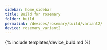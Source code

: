 ```yaml
---
sidebar: home_sidebar
title: Build for rosemary
folder: build
permalink: /devices/rosemary/build/variant2/
device: rosemary_variant2
---
```

{% include templates/device_build.md %}

